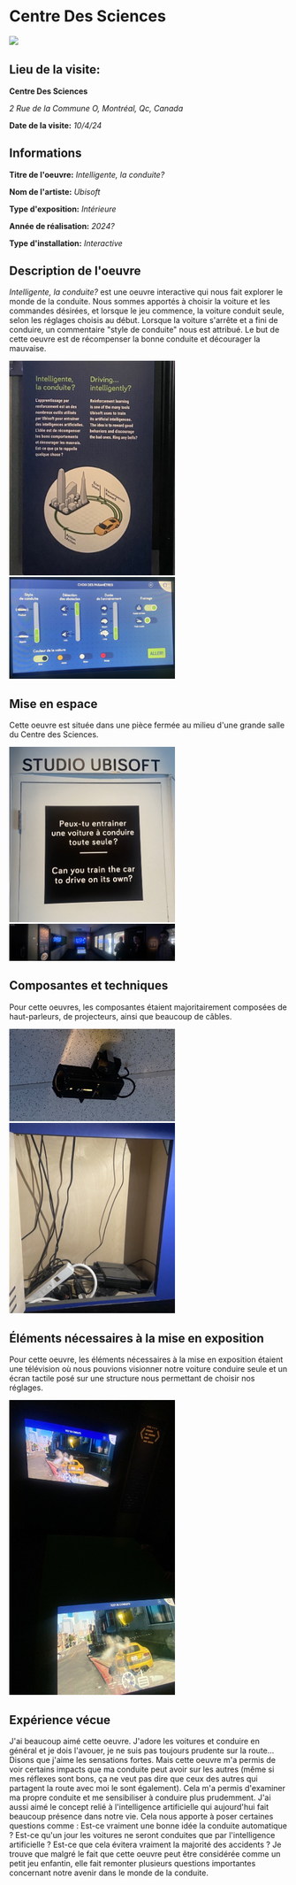 # Centre Des Sciences

<img src="medias/" style="width:300px;">

## Lieu de la visite:  
**Centre Des Sciences**

*2 Rue de la Commune O, Montréal, Qc, Canada*

**Date de la visite:** *10/4/24*

## Informations

**Titre de l'oeuvre:** *Intelligente, la conduite?*

**Nom de l'artiste:** *Ubisoft*

**Type d'exposition:** *Intérieure*

**Année de réalisation:** *2024?*

**Type d'installation:** *Interactive*


## Description de l'oeuvre

*Intelligente, la conduite?* est une oeuvre interactive qui nous fait explorer le monde de la conduite. Nous sommes apportés à choisir la voiture et les commandes désirées, et lorsque le jeu commence, la voiture conduit seule, selon les réglages choisis au début. Lorsque la voiture s'arrête et a fini de conduire, un commentaire "style de conduite" nous est attribué. Le but de cette oeuvre est de récompenser la bonne conduite et décourager la mauvaise. 

<img src="medias/affiche.png" style="width:300px;"> <img src="medias/parametres.png" style="width:300px;">

## Mise en espace

Cette oeuvre est située dans une pièce fermée au milieu d'une grande salle du Centre des Sciences.

<img src="medias/porte.png" style="width:300px;"> <img src="medias/piece.png" style="width:300px;">

## Composantes et techniques

Pour cette oeuvres, les composantes étaient majoritairement composées de haut-parleurs, de projecteurs, ainsi que beaucoup de câbles.

<img src="medias/projecteur.png" style="width:300px;"> <img src="medias/composants.png" style="width:300px;">

## Éléments nécessaires à la mise en exposition

Pour cette oeuvre, les éléments nécessaires à la mise en exposition étaient une télévision où nous pouvions visionner notre voiture conduire seule et un écran tactile posé sur une structure nous permettant de choisir nos réglages.

<img src="medias/ecrans.png" style="width:300px;">

## Expérience vécue
J'ai beaucoup aimé cette oeuvre. J'adore les voitures et conduire en général et je dois l'avouer, je ne suis pas toujours prudente sur la route... Disons que j'aime les sensations fortes. Mais cette oeuvre m'a permis de voir certains impacts que ma conduite peut avoir sur les autres (même si mes réflexes sont bons, ça ne veut pas dire que ceux des autres qui partagent la route avec moi le sont également). Cela m'a permis d'examiner ma propre conduite et me sensibiliser à conduire plus prudemment. J'ai aussi aimé le concept relié à l'intelligence artificielle qui aujourd'hui fait beaucoup présence dans notre vie. Cela nous apporte à poser certaines questions comme : Est-ce vraiment une bonne idée la conduite automatique ? Est-ce qu'un jour les voitures ne seront conduites que par l'intelligence artificielle ? Est-ce que cela évitera vraiment la majorité des accidents ? Je trouve que malgré le fait que cette oeuvre peut être considérée comme un petit jeu enfantin, elle fait remonter plusieurs questions importantes concernant notre avenir dans le monde de la conduite.
